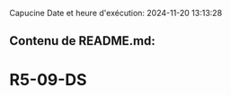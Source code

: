 Capucine
Date et heure d'exécution: 2024-11-20 13:13:28

Contenu de README.md:
---------------------
# R5-09-DS